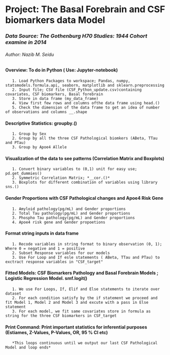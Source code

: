 
# **Project: The Basal Forebrain and CSF biomarkers data Model**

### *Data Source: The Gothenburg H70 Studies: 1944 Cohort examine in 2014*

###### *Author: Nazib M. Seidu*

#### **Overview: To do in Python ( Use: Jupyter-notebook)**

       1. Load Python Packages to workspace; Pandas, numpy, statsmodels.formula.api, seaborn, matplotlib and sklearn.preprocessing
       2. Input file; CSV file (CSF_Python_update.csv)containing covariates, CSF biomarkers, Basal forebrain
       3. Store in data frame (my_data_frame)
       4. View first few rows and columns ofthe data frame using head.()
       5. Check the dimension of the data frame to get an idea of number of observations and columns __.shape

#### **Descriptive Statistics: groupby.()**

       1. Group by Sex
       2. Group by all the three CSF Pathological biomkers (ABeta, TTau and PTau)
       3. Group by Apoe4 Allele

#### **Visualization of the data to see patterns (Correlation Matrix and Boxplots)**

       1. Convert binary variables to (0,1) unit for easy use; pd.get_dummies()
       2. Symmetric Correlation Matrix; *__cor.()*
       3. Boxplots for different combination of variables using library sns.()

#### **Gender Proportions with CSF Pathological changes and Apoe4 Risk Gene**

       1. Amyloid pathology(pg/mL) and Gender proportions
       2. Total Tau pathology(pg/mL) and Gender proportions
       3. Phospho Tau pathology(pg/mL) and Gender proportions
       4. Apoe4 risk gene and Gender propoetions

#### **Format string inputs in data frame**

       1. Recode variables in string format to binary observation (0, 1); Where 0 = negative and 1 = positive
       2. Subset Response variables for our models
       3. Use For Loop and If esle statements ( ABeta, TTau and PTau) to exctract response variables in "CSF_target"

#### **Fitted Models: CSF Biomarkers Pathology and Basal Forebrain Models ; Logistic Regression Model. smf.logit()**

       1. We use For Loops, If, Elif and Else statements to iterate over dataset
       2. For each condition satisfy by the if statement we proceed and fit Model 1, Model 2 and Model 3 and excute with a pass in Else statement
       3. For each model, we fit same covariates store in formula as string for the three CSF biomarkers in CSF_target

#### **Print Command: Print important statistics for inferential purposes (Estiames, Z-Values, P-Values, OR, 95 % CI etc)**

       *This loops continuous until we output our last CSF Pathological Model and loop ends*
